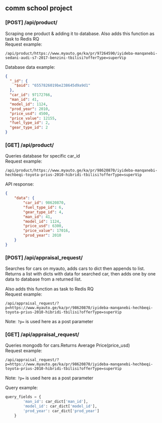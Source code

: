 ## comm school project


### [POST] /api/product/<URL>
Scraping one product & adding it to database.
Also adds this function as task to Redis RQ  
Request example:
```
/api/product/https://www.myauto.ge/ka/pr/97264590/iyideba-manqanebi-sedani-audi-s7-2017-benzini-tbilisi?offerType=superVip
```
Database data example:
```json
{
  "_id": {
    "$oid": "6557826019be238645d9a9d1"
  },
  "car_id": 97172766,
  "man_id": 41,
  "model_id": 1124,
  "prod_year": 2010,
  "price_usd": 4500,
  "price_value": 12155,
  "fuel_type_id": 2,
  "gear_type_id": 2
}
```

### [GET] /api/product/<URL>
Queries database for specific car_id   
Request example:
```
/api/product/https://www.myauto.ge/ka/pr/98620870/iyideba-manqanebi-hechbeqi-toyota-prius-2010-hibridi-tbilisi?offerType=superVip
```
API response:
```json
{
    "data": {
        "car_id": 98620870,
        "fuel_type_id": 6,
        "gear_type_id": 4,
        "man_id": 41,
        "model_id": 1124,
        "price_usd": 6300,
        "price_value": 17016,
        "prod_year": 2010
    }
}
```

### [POST] /api/appraisal_request/
Searches for cars on myauto, adds cars to dict then appends to list.  
Returns a list with dicts with data for searched car, then adds one by one data to database from a returned list. 

Also adds this function as task to Redis RQ  
Request example:
```
/api/appraisal_request/?p=https://www.myauto.ge/ka/pr/98620870/iyideba-manqanebi-hechbeqi-toyota-prius-2010-hibridi-tbilisi?offerType=superVip
```
Note: `?p=` is used here as a post parameter

### [GET] /api/appraisal_request/
Queries mongodb for cars.Returns Average Price(price_usd)  
Request example:
```
/api/appraisal_request/?p=https://www.myauto.ge/ka/pr/98620870/iyideba-manqanebi-hechbeqi-toyota-prius-2010-hibridi-tbilisi?offerType=superVip
```
Note: `?p=` is used here as a post parameter

Query example:
```python
query_fields = {
        'man_id': car_dict['man_id'],
        'model_id': car_dict['model_id'],
        'prod_year': car_dict['prod_year']
    }
```


